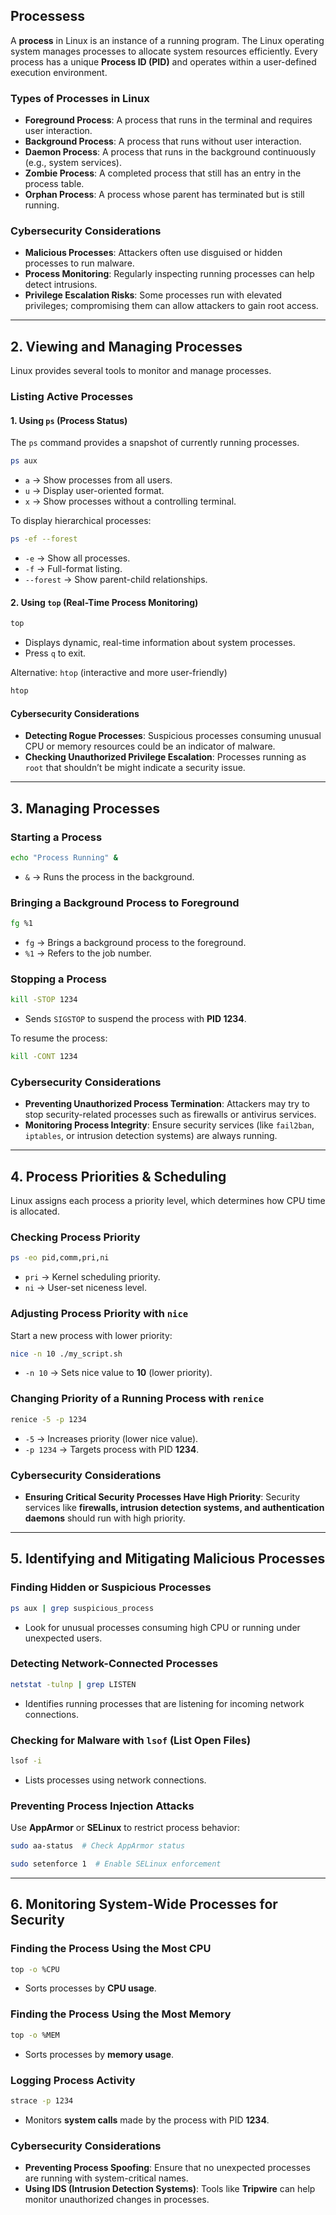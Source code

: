 
## **Processess**
A **process** in Linux is an instance of a running program. The Linux operating system manages processes to allocate system resources efficiently. Every process has a unique **Process ID (PID)** and operates within a user-defined execution environment.

### **Types of Processes in Linux**
- **Foreground Process**: A process that runs in the terminal and requires user interaction.
- **Background Process**: A process that runs without user interaction.
- **Daemon Process**: A process that runs in the background continuously (e.g., system services).
- **Zombie Process**: A completed process that still has an entry in the process table.
- **Orphan Process**: A process whose parent has terminated but is still running.

### **Cybersecurity Considerations**
- **Malicious Processes**: Attackers often use disguised or hidden processes to run malware.
- **Process Monitoring**: Regularly inspecting running processes can help detect intrusions.
- **Privilege Escalation Risks**: Some processes run with elevated privileges; compromising them can allow attackers to gain root access.

---

## **2. Viewing and Managing Processes**
Linux provides several tools to monitor and manage processes.

### **Listing Active Processes**
#### **1. Using `ps` (Process Status)**
The `ps` command provides a snapshot of currently running processes.
```bash
ps aux
```
- `a` → Show processes from all users.
- `u` → Display user-oriented format.
- `x` → Show processes without a controlling terminal.

To display hierarchical processes:
```bash
ps -ef --forest
```
- `-e` → Show all processes.
- `-f` → Full-format listing.
- `--forest` → Show parent-child relationships.

#### **2. Using `top` (Real-Time Process Monitoring)**
```bash
top
```
- Displays dynamic, real-time information about system processes.
- Press `q` to exit.

Alternative: `htop` (interactive and more user-friendly)
```bash
htop
```

#### **Cybersecurity Considerations**
- **Detecting Rogue Processes**: Suspicious processes consuming unusual CPU or memory resources could be an indicator of malware.
- **Checking Unauthorized Privilege Escalation**: Processes running as `root` that shouldn’t be might indicate a security issue.

---

## **3. Managing Processes**

### **Starting a Process**
```bash
echo "Process Running" &
```
- `&` → Runs the process in the background.

### **Bringing a Background Process to Foreground**
```bash
fg %1
```
- `fg` → Brings a background process to the foreground.
- `%1` → Refers to the job number.

### **Stopping a Process**
```bash
kill -STOP 1234
```
- Sends `SIGSTOP` to suspend the process with **PID 1234**.

To resume the process:
```bash
kill -CONT 1234
```

### **Cybersecurity Considerations**
- **Preventing Unauthorized Process Termination**: Attackers may try to stop security-related processes such as firewalls or antivirus services.
- **Monitoring Process Integrity**: Ensure security services (like `fail2ban`, `iptables`, or intrusion detection systems) are always running.

---

## **4. Process Priorities & Scheduling**
Linux assigns each process a priority level, which determines how CPU time is allocated.

### **Checking Process Priority**
```bash
ps -eo pid,comm,pri,ni
```
- `pri` → Kernel scheduling priority.
- `ni` → User-set niceness level.

### **Adjusting Process Priority with `nice`**
Start a new process with lower priority:
```bash
nice -n 10 ./my_script.sh
```
- `-n 10` → Sets nice value to **10** (lower priority).

### **Changing Priority of a Running Process with `renice`**
```bash
renice -5 -p 1234
```
- `-5` → Increases priority (lower nice value).
- `-p 1234` → Targets process with PID **1234**.

### **Cybersecurity Considerations**
- **Ensuring Critical Security Processes Have High Priority**: Security services like **firewalls, intrusion detection systems, and authentication daemons** should run with high priority.

---

## **5. Identifying and Mitigating Malicious Processes**

### **Finding Hidden or Suspicious Processes**
```bash
ps aux | grep suspicious_process
```
- Look for unusual processes consuming high CPU or running under unexpected users.

### **Detecting Network-Connected Processes**
```bash
netstat -tulnp | grep LISTEN
```
- Identifies running processes that are listening for incoming network connections.

### **Checking for Malware with `lsof` (List Open Files)**
```bash
lsof -i
```
- Lists processes using network connections.

### **Preventing Process Injection Attacks**
Use **AppArmor** or **SELinux** to restrict process behavior:
```bash
sudo aa-status  # Check AppArmor status
```
```bash
sudo setenforce 1  # Enable SELinux enforcement
```

---

## **6. Monitoring System-Wide Processes for Security**

### **Finding the Process Using the Most CPU**
```bash
top -o %CPU
```
- Sorts processes by **CPU usage**.

### **Finding the Process Using the Most Memory**
```bash
top -o %MEM
```
- Sorts processes by **memory usage**.

### **Logging Process Activity**
```bash
strace -p 1234
```
- Monitors **system calls** made by the process with PID **1234**.

### **Cybersecurity Considerations**
- **Preventing Process Spoofing**: Ensure that no unexpected processes are running with system-critical names.
- **Using IDS (Intrusion Detection Systems)**: Tools like **Tripwire** can help monitor unauthorized changes in processes.
